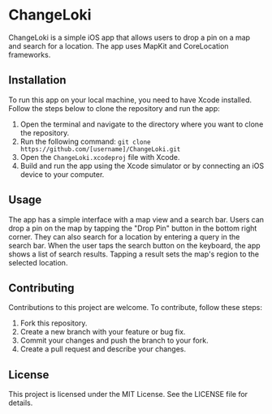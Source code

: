 ChangeLoki
==========

ChangeLoki is a simple iOS app that allows users to drop a pin on a map and search for a location. The app uses MapKit and CoreLocation frameworks.

Installation
------------

To run this app on your local machine, you need to have Xcode installed. Follow the steps below to clone the repository and run the app:

1.  Open the terminal and navigate to the directory where you want to clone the repository.
2.  Run the following command: `git clone https://github.com/[username]/ChangeLoki.git`
3.  Open the `ChangeLoki.xcodeproj` file with Xcode.
4.  Build and run the app using the Xcode simulator or by connecting an iOS device to your computer.

Usage
-----

The app has a simple interface with a map view and a search bar. Users can drop a pin on the map by tapping the "Drop Pin" button in the bottom right corner. They can also search for a location by entering a query in the search bar. When the user taps the search button on the keyboard, the app shows a list of search results. Tapping a result sets the map's region to the selected location.

Contributing
------------

Contributions to this project are welcome. To contribute, follow these steps:

1.  Fork this repository.
2.  Create a new branch with your feature or bug fix.
3.  Commit your changes and push the branch to your fork.
4.  Create a pull request and describe your changes.

License
-------

This project is licensed under the MIT License. See the LICENSE file for details.
